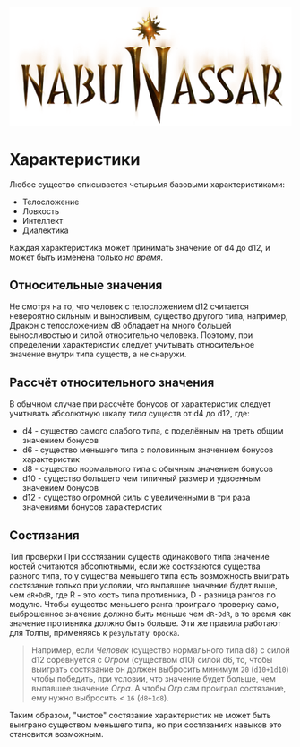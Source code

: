 ![Логотип](../images/logo.png)

# Характеристики
Любое существо описывается четырьмя базовыми характеристиками:

* Телосложение
* Ловкость
* Интеллект
* Диалектика

Каждая характеристика может принимать значение от d4 до d12, и может быть изменена только *на время*.

## Относительные значения
Не смотря на то, что человек с телосложением d12 считается невероятно сильным и выносливым, существо другого типа, например, Дракон с телосложением d8 обладает на много большей выносливостью и силой относительно человека.
Поэтому, при определении характеристик следует учитывать относительное значение внутри типа существ, а не снаружи.

## Рассчёт относительного значения
В обычном случае при рассчёте бонусов от характеристик следует учитывать абсолютную шкалу *типа* существ от d4 до d12, где:
* d4 - существо самого слабого типа, с поделённым на треть общим значением бонусов 
* d6 - существо меньшего типа с половинным значением бонусов характеристик
* d8 - существо нормального типа с обычным значением бонусов 
* d10 - существо большего чем типичный размер и удвоенным значением бонусов
* d12 - существо огромной силы с увеличенными в три раза значениями бонусов характеристик

## Состязания
Тип проверки
При состязании существ одинакового типа значение костей считаются абсолютными, если же состязаются существа разного типа, то у существа меньшего типа есть возможность выиграть состязание только при условии, что выпавшее значение будет выше, чем `dR+DdR`, где R - это кость типа противника, D - разница рангов по модулю.
Чтобы существо меньшего ранга проиграло проверку само, выброшенное значение должно быть меньше чем `dR-DdR`, в то время как значение противника должно быть больше.
Эти же правила работают для Толпы, применяясь к `результату броска`.
> Например, если _Человек_ (существо нормального типа d8) с силой d12 соревнуется с _Огром_ (существом d10) силой d6, то, чтобы выиграть состязание он должен выбросить минимум `20` (`d10+1d10`) чтобы победить, при условии, что значение будет больше, чем выпавшее значение _Огра_. А чтобы _Огр_ сам проиграл состязание, ему нужно выбросить < `16` (`d8+1d8`).

Таким образом, "чистое" состязание характеристик не может быть выиграно существом меньшего типа, но при состязаниях навыков это становится возможным.